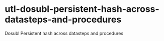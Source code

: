 # utl-dosubl-persistent-hash-across-datasteps-and-procedures
Dosubl Persistent hash across datasteps and procedures 
